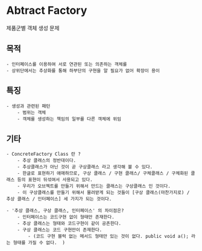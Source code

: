 # Abtract Factory

제품군별 객체 생성 문제

## 목적
	- 인터페이스를 이용하여 서로 연관된 또는 의존하는 객체를
	- 상위단에서는 추상화를 통해 하부단의 구현을 알 필요가 없어 확장이 용이

## 특징
	- 생성과 관련된 패턴
		- 범위는 객체
		- 객체를 생성하는 책임의 일부를 다른 객체에 위임


## 기타
	- ConcreteFactory Class 란 ?
		- 추상 클래스의 정반대이다. 
		- 추상클래스가 아닌 것이 곧 구상클래스 라고 생각해 볼 수 있다. 
		- 한글로 표현하기 애매하므로, 구상 클래스 / 구현 클래스/ 구체클래스 / 구체화된 클래스 등의 표현이 뒤섞여서 사용되고 있다.
		- 우리가 오브젝트를 만들기 위해서 만드는 클래스는 구상클래스 인 것이다. 
		- 이 구상클래스를 만들기 위해서 물려받게 되는 것들이 [구상 클래스(마찬가지로) / 추상 클래스 / 인터페이스] 세 가지가 되는 것이다.

	- '추상 클래스, 구상 클래스, 인터페이스' 의 차이점은?
		- 인터페이스는 코드구현 없이 형태만 존재한다. 
		- 추상 클래스는 형태와 코드구현이 같이 공존한다. 
		- 구상 클래스는 코드 구현만이 존재한다. 
			- (코드 구현 블럭 없는 메서드 형태만 있는 것이 없다. public void a(); 라는 형태를 가질 수 없다.  )
